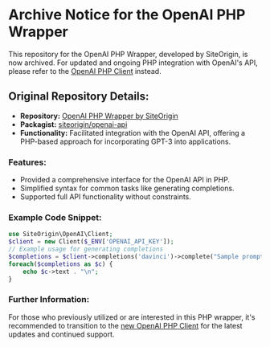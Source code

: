 # Archive Notice for the OpenAI PHP Wrapper

This repository for the OpenAI PHP Wrapper, developed by SiteOrigin, is now archived. For updated and ongoing PHP integration with OpenAI's API, please refer to the [OpenAI PHP Client](https://github.com/openai-php/client) instead.

## Original Repository Details:

- **Repository:** [OpenAI PHP Wrapper by SiteOrigin](https://github.com/siteorigin/openai-api)
- **Packagist:** [siteorigin/openai-api](https://packagist.org/packages/siteorigin/openai-api)
- **Functionality:** Facilitated integration with the OpenAI API, offering a PHP-based approach for incorporating GPT-3 into applications.

### Features:

- Provided a comprehensive interface for the OpenAI API in PHP.
- Simplified syntax for common tasks like generating completions.
- Supported full API functionality without constraints.

### Example Code Snippet:

```php
use SiteOrigin\OpenAI\Client;
$client = new Client($_ENV['OPENAI_API_KEY']);
// Example usage for generating completions
$completions = $client->completions('davinci')->complete("Sample prompt", [/* parameters */]);
foreach($completions as $c) {
    echo $c->text . "\n";
}
```

### Further Information:

For those who previously utilized or are interested in this PHP wrapper, it's recommended to transition to the [new OpenAI PHP Client](https://github.com/openai-php/client) for the latest updates and continued support.
